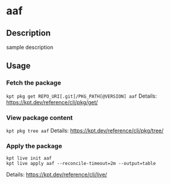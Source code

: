 # aaf

## Description
sample description

## Usage

### Fetch the package
`kpt pkg get REPO_URI[.git]/PKG_PATH[@VERSION] aaf`
Details: https://kpt.dev/reference/cli/pkg/get/

### View package content
`kpt pkg tree aaf`
Details: https://kpt.dev/reference/cli/pkg/tree/

### Apply the package
```
kpt live init aaf
kpt live apply aaf --reconcile-timeout=2m --output=table
```
Details: https://kpt.dev/reference/cli/live/
